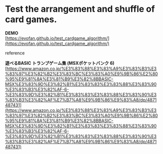 # Test the arrangement and shuffle of card games.

**DEMO**  
[https://evofan.github.io/test_cardgame_algorithm/](https://evofan.github.io/test_cardgame_algorithm/)  

reference  

**遊べるBASIC トランプゲーム集 (MSXポケットバンク 6)**  
[https://www.amazon.co.jp/%E3%83%88%E3%83%A9%E3%83%B3%E3%83%97%E3%82%B2%E3%83%BC%E3%83%A0%E9%9B%86%E2%80%95%E9%81%8A%E3%81%B9%E3%82%8BBASIC-MSX%E3%83%9D%E3%82%B1%E3%83%83%E3%83%88%E3%83%90%E3%83%B3%E3%82%AF-6-%E3%83%9D%E3%82%B1%E3%83%83%E3%83%88%E3%83%90%E3%83%B3%E3%82%AF%E7%B7%A8%E9%9B%86%E9%83%A8/dp/4871487431](https://www.amazon.co.jp/%E3%83%88%E3%83%A9%E3%83%B3%E3%83%97%E3%82%B2%E3%83%BC%E3%83%A0%E9%9B%86%E2%80%95%E9%81%8A%E3%81%B9%E3%82%8BBASIC-MSX%E3%83%9D%E3%82%B1%E3%83%83%E3%83%88%E3%83%90%E3%83%B3%E3%82%AF-6-%E3%83%9D%E3%82%B1%E3%83%83%E3%83%88%E3%83%90%E3%83%B3%E3%82%AF%E7%B7%A8%E9%9B%86%E9%83%A8/dp/4871487431)  




